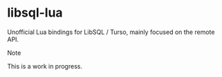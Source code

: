 # libsql-lua

Unofficial Lua bindings for LibSQL / Turso, mainly focused on the remote API.

> [!Note]
> This is a work in progress.
